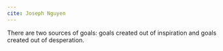 ```yaml
---
cite: Joseph Nguyen
---
```


There are two sources of goals: goals created out of inspiration and goals created out of desperation.

